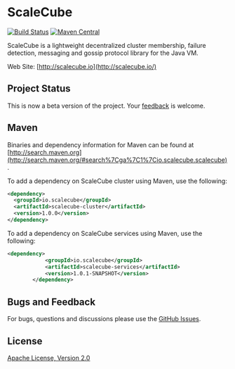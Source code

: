 # ScaleCube

[![Build Status](https://travis-ci.org/scalecube/scalecube.svg?branch=master)](https://travis-ci.org/scalecube/scalecube)
[![Maven Central](https://maven-badges.herokuapp.com/maven-central/io.scalecube/scalecube-cluster/badge.svg)](https://maven-badges.herokuapp.com/maven-central/io.scalecube/scalecube-cluster)

ScaleCube is a lightweight decentralized cluster membership, failure detection, messaging and gossip protocol library 
for the Java VM.

Web Site: [http://scalecube.io](http://scalecube.io/)

## Project Status

This is now a beta version of the project. 
Your [feedback](https://github.com/scalecube/scalecube/issues) is welcome.

## Maven

Binaries and dependency information for Maven can be found at 
[http://search.maven.org](http://search.maven.org/#search%7Cga%7C1%7Cio.scalecube.scalecube).

To add a dependency on ScaleCube cluster using Maven, use the following:

``` xml
<dependency>
  <groupId>io.scalecube</groupId>
  <artifactId>scalecube-cluster</artifactId>
  <version>1.0.0</version>
</dependency>
```

To add a dependency on ScaleCube services using Maven, use the following:
``` xml
<dependency>
			<groupId>io.scalecube</groupId>
			<artifactId>scalecube-services</artifactId>
			<version>1.0.1-SNAPSHOT</version> 
		</dependency>
```

## Bugs and Feedback

For bugs, questions and discussions please use the [GitHub Issues](https://github.com/scalecube/scalecube/issues).

## License

[Apache License, Version 2.0](https://github.com/scalecube/scalecube/blob/master/LICENSE.txt)
